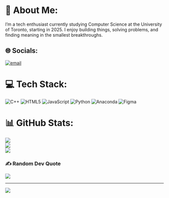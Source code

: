 # 💫 About Me:
I’m a tech enthusiast currently studying Computer Science at the University of Toronto, starting in 2025. I enjoy building things, solving problems, and finding meaning in the smallest breakthroughs.


## 🌐 Socials:
[![email](https://img.shields.io/badge/Email-D14836?logo=gmail&logoColor=white)](mailto:clifford.julienson@mail.utoronto.ca) 

# 💻 Tech Stack:
![C++](https://img.shields.io/badge/c++-%2300599C.svg?style=for-the-badge&logo=c%2B%2B&logoColor=white) ![HTML5](https://img.shields.io/badge/html5-%23E34F26.svg?style=for-the-badge&logo=html5&logoColor=white) ![JavaScript](https://img.shields.io/badge/javascript-%23323330.svg?style=for-the-badge&logo=javascript&logoColor=%23F7DF1E) ![Python](https://img.shields.io/badge/python-3670A0?style=for-the-badge&logo=python&logoColor=ffdd54) ![Anaconda](https://img.shields.io/badge/Anaconda-%2344A833.svg?style=for-the-badge&logo=anaconda&logoColor=white) ![Figma](https://img.shields.io/badge/figma-%23F24E1E.svg?style=for-the-badge&logo=figma&logoColor=white)
# 📊 GitHub Stats:
![](https://github-readme-stats.vercel.app/api?username=CliffordNathanaelJulienson&theme=dark&hide_border=false&include_all_commits=true&count_private=false)<br/>
![](https://nirzak-streak-stats.vercel.app/?user=CliffordNathanaelJulienson&theme=dark&hide_border=false)<br/>
![](https://github-readme-stats.vercel.app/api/top-langs/?username=CliffordNathanaelJulienson&theme=dark&hide_border=false&include_all_commits=true&count_private=false&layout=compact)

### ✍️ Random Dev Quote
![](https://quotes-github-readme.vercel.app/api?type=horizontal&theme=radical)

---
[![](https://visitcount.itsvg.in/api?id=CliffordNathanaelJulienson&icon=0&color=0)](https://visitcount.itsvg.in)

<!-- Proudly created with GPRM ( https://gprm.itsvg.in ) -->
